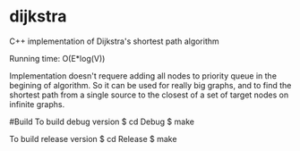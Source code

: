 # dijkstra
C++ implementation of Dijkstra's shortest path algorithm

Running time: O(E*log(V))

Implementation doesn't requere adding all nodes to priority queue in the begining of algorithm. So it can be used for really big graphs, and  to find the shortest path from a single source to the closest of a set of target nodes on infinite graphs.

#Build 
 To build debug version
 $ cd Debug
 $ make
 
 To build release version
 $ cd Release
 $ make